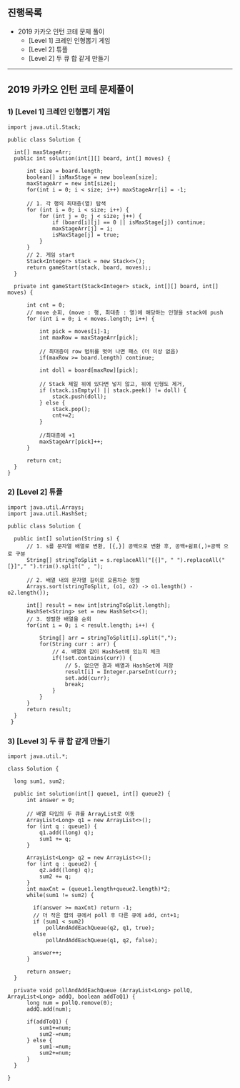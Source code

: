 ## 진행목록
- 2019 카카오 인턴 코테 문제 풀이
  - [Level 1] 크레인 인형뽑기 게임
  - [Level 2] 튜플
  - [Level 2] 두 큐 합 같게 만들기
 
---

## 2019 카카오 인턴 코테 문제풀이

### 1) [Level 1] 크레인 인형뽑기 게임

    import java.util.Stack;

    public class Solution {
  
      int[] maxStageArr;
      public int solution(int[][] board, int[] moves) {
  
          int size = board.length;
          boolean[] isMaxStage = new boolean[size];
          maxStageArr = new int[size];
          for(int i = 0; i < size; i++) maxStageArr[i] = -1;
  
          // 1. 각 행의 최대층(열) 탐색
          for (int i = 0; i < size; i++) {
              for (int j = 0; j < size; j++) {
                  if (board[i][j] == 0 || isMaxStage[j]) continue;
                  maxStageArr[j] = i;
                  isMaxStage[j] = true;
              }
          }
          // 2. 게임 start
          Stack<Integer> stack = new Stack<>();
          return gameStart(stack, board, moves);;
      }
  
      private int gameStart(Stack<Integer> stack, int[][] board, int[] moves) {
  
          int cnt = 0;
          // move 순회, (move : 행, 최대층 : 열)에 해당하는 인형을 stack에 push
          for (int i = 0; i < moves.length; i++) {
  
              int pick = moves[i]-1;
              int maxRow = maxStageArr[pick];
  
              // 최대층이 row 범위를 벗어 나면 패스 (더 이상 없음)
              if(maxRow >= board.length) continue;
  
              int doll = board[maxRow][pick];
  
              // Stack 제일 위에 있다면 넣지 않고, 위에 인형도 제거,
              if (stack.isEmpty() || stack.peek() != doll) {
                  stack.push(doll);
              } else {
                  stack.pop();
                  cnt+=2;
              }
  
              //최대층에 +1
              maxStageArr[pick]++;
          }
          
          return cnt;
      }
    }

### 2) [Level 2] 튜플

    import java.util.Arrays;
    import java.util.HashSet;

    public class Solution {
  
      public int[] solution(String s) {
          // 1. s를 문자열 배열로 변환, [{,}] 공백으로 변환 후, 공백+쉼표(,)+공백 으로 구분
          String[] stringToSplit = s.replaceAll("[{]", " ").replaceAll("[}]"," ").trim().split(" , ");
  
          // 2. 배열 내의 문자열 길이로 오름차순 정렬
          Arrays.sort(stringToSplit, (o1, o2) -> o1.length() - o2.length());
  
          int[] result = new int[stringToSplit.length];
          HashSet<String> set = new HashSet<>();
          // 3. 정렬한 배열을 순회
          for(int i = 0; i < result.length; i++) {
  
              String[] arr = stringToSplit[i].split(",");
              for(String curr : arr) {
                  // 4. 배열에 값이 HashSet에 있는지 체크
                  if(!set.contains(curr)) {
                      // 5. 없으면 결과 배열과 HashSet에 저장
                      result[i] = Integer.parseInt(curr);
                      set.add(curr);
                      break;
                  }
              }
          }
          return result;
      }
     }
     
### 3) [Level 3] 두 큐 합 같게 만들기

    import java.util.*;

    class Solution {
      
      long sum1, sum2;
      
      public int solution(int[] queue1, int[] queue2) {
          int answer = 0;
          
          // 배열 타입의 두 큐를 ArrayList로 이동
          ArrayList<Long> q1 = new ArrayList<>();
          for (int q : queue1) {
              q1.add((long) q);
              sum1 += q;
          }
          
          ArrayList<Long> q2 = new ArrayList<>();
          for (int q : queue2) {
              q2.add((long) q);
              sum2 += q;
          }
          int maxCnt = (queue1.length+queue2.length)*2;
          while(sum1 != sum2) {
            
            if(answer >= maxCnt) return -1;
            // 더 작은 합의 큐에서 poll 후 다른 큐에 add, cnt+1;
            if (sum1 < sum2) 
                pollAndAddEachQueue(q2, q1, true);
            else 
                pollAndAddEachQueue(q1, q2, false);
            
            answer++;
          }       
          
          return answer;
      }
      
      private void pollAndAddEachQueue (ArrayList<Long> pollQ, ArrayList<Long> addQ, boolean addToQ1) {
          long num = pollQ.remove(0);
          addQ.add(num);
          
          if(addToQ1) {
              sum1+=num;
              sum2-=num;
          } else {
              sum1-=num;
              sum2+=num;
          }
      }
     
    }

